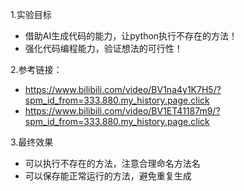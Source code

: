1.实验目标
* 借助AI生成代码的能力，让python执行不存在的方法！
* 强化代码编程能力，验证想法的可行性！

2.参考链接：
* https://www.bilibili.com/video/BV1na4y1K7H5/?spm_id_from=333.880.my_history.page.click
* https://www.bilibili.com/video/BV1ET41187m9/?spm_id_from=333.880.my_history.page.click

3.最终效果
* 可以执行不存在的方法，注意合理命名方法名
* 可以保存能正常运行的方法，避免重复生成